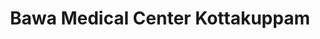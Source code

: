 ---
title: "Bawa Medical Center Kottakuppam"
url: /kottakuppam/bawa-medical-center-kottakuppam/
shop: Drogerie
---